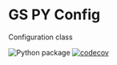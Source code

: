 # GS PY Config

Configuration class

![Python package](https://github.com/guionardo/py-config/workflows/Python%20package/badge.svg)
[![codecov](https://codecov.io/gh/guionardo/py-config/branch/develop/graph/badge.svg)](https://codecov.io/gh/guionardo/py-config)
